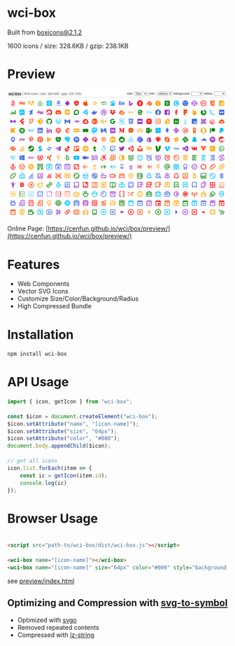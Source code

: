 # wci-box
Built from [boxicons@2.1.2](https://github.com/atisawd/boxicons)  

1600 icons / size: 328.6KB / gzip: 238.1KB  



# Preview
![screenshot](preview/screenshot.png)

Online Page: [https://cenfun.github.io/wci/box/preview/](https://cenfun.github.io/wci/box/preview/)

# Features
* Web Components
* Vector SVG Icons 
* Customize Size/Color/Background/Radius
* High Compressed Bundle
# Installation
```sh
npm install wci-box
```
# API Usage
```js
import { icon, getIcon } from "wci-box";

const $icon = document.createElement("wci-box");
$icon.setAttribute("name", "[icon-name]");
$icon.setAttribute("size", "64px");
$icon.setAttribute("color", "#000");
document.body.appendChild($icon);

// get all icons
icon.list.forEach(item => {
    const ic = getIcon(item.id);
    console.log(ic)
});
```
# Browser Usage
```html

<script src="path-to/wci-box/dist/wci-box.js"></script>

<wci-box name="[icon-name]"></wci-box>
<wci-box name="[icon-name]" size="64px" color="#000" style="background:#f5f5f5;"></wci-box>
```
see [preview/index.html](preview/index.html)

## Optimizing and Compression with [svg-to-symbol](https://github.com/cenfun/svg-to-symbol)
* Optimized with [svgo](https://github.com/svg/svgo)
* Removed repeated contents
* Compressed with [lz-string](https://github.com/pieroxy/lz-string)